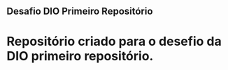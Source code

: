 ## Desafio DIO Primeiro Repositório
# Repositório criado para o desefio da DIO primeiro repositório.

